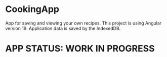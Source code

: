 # CookingApp

App for saving and viewing your own recipes.
This project is using Angular version 19.
Application data is saved by the IndexedDB.

# APP STATUS: WORK IN PROGRESS
